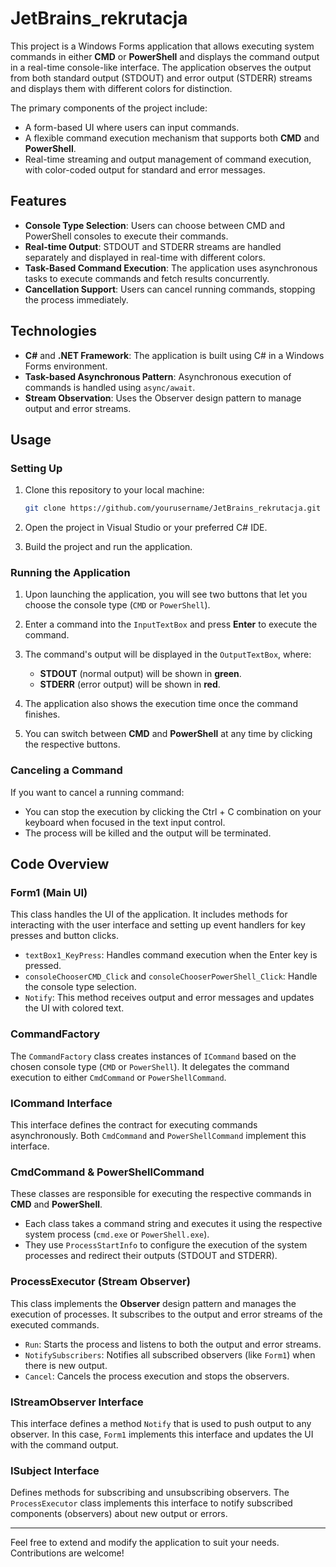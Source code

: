 # JetBrains_rekrutacja

This project is a Windows Forms application that allows executing system commands in either **CMD** or **PowerShell** and displays the command output in a real-time console-like interface. The application observes the output from both standard output (STDOUT) and error output (STDERR) streams and displays them with different colors for distinction.

The primary components of the project include:

- A form-based UI where users can input commands.
- A flexible command execution mechanism that supports both **CMD** and **PowerShell**.
- Real-time streaming and output management of command execution, with color-coded output for standard and error messages.

## Features

- **Console Type Selection**: Users can choose between CMD and PowerShell consoles to execute their commands.
- **Real-time Output**: STDOUT and STDERR streams are handled separately and displayed in real-time with different colors.
- **Task-Based Command Execution**: The application uses asynchronous tasks to execute commands and fetch results concurrently.
- **Cancellation Support**: Users can cancel running commands, stopping the process immediately.
  
## Technologies

- **C#** and **.NET Framework**: The application is built using C# in a Windows Forms environment.
- **Task-based Asynchronous Pattern**: Asynchronous execution of commands is handled using `async/await`.
- **Stream Observation**: Uses the Observer design pattern to manage output and error streams.

## Usage

### Setting Up

1. Clone this repository to your local machine:
    ```bash
    git clone https://github.com/yourusername/JetBrains_rekrutacja.git
    ```

2. Open the project in Visual Studio or your preferred C# IDE.

3. Build the project and run the application.

### Running the Application

1. Upon launching the application, you will see two buttons that let you choose the console type (`CMD` or `PowerShell`).

2. Enter a command into the `InputTextBox` and press **Enter** to execute the command.

3. The command's output will be displayed in the `OutputTextBox`, where:

   - **STDOUT** (normal output) will be shown in **green**.
   - **STDERR** (error output) will be shown in **red**.

4. The application also shows the execution time once the command finishes.

5. You can switch between **CMD** and **PowerShell** at any time by clicking the respective buttons.

### Canceling a Command

If you want to cancel a running command:

- You can stop the execution by clicking the Ctrl + C combination on your keyboard when focused in the text input control.
- The process will be killed and the output will be terminated.

## Code Overview

### Form1 (Main UI)

This class handles the UI of the application. It includes methods for interacting with the user interface and setting up event handlers for key presses and button clicks.

- `textBox1_KeyPress`: Handles command execution when the Enter key is pressed.
- `consoleChooserCMD_Click` and `consoleChooserPowerShell_Click`: Handle the console type selection.
- `Notify`: This method receives output and error messages and updates the UI with colored text.

### CommandFactory

The `CommandFactory` class creates instances of `ICommand` based on the chosen console type (`CMD` or `PowerShell`). It delegates the command execution to either `CmdCommand` or `PowerShellCommand`.

### ICommand Interface

This interface defines the contract for executing commands asynchronously. Both `CmdCommand` and `PowerShellCommand` implement this interface.

### CmdCommand & PowerShellCommand

These classes are responsible for executing the respective commands in **CMD** and **PowerShell**.

- Each class takes a command string and executes it using the respective system process (`cmd.exe` or `PowerShell.exe`).
- They use `ProcessStartInfo` to configure the execution of the system processes and redirect their outputs (STDOUT and STDERR).

### ProcessExecutor (Stream Observer)

This class implements the **Observer** design pattern and manages the execution of processes. It subscribes to the output and error streams of the executed commands.

- `Run`: Starts the process and listens to both the output and error streams.
- `NotifySubscribers`: Notifies all subscribed observers (like `Form1`) when there is new output.
- `Cancel`: Cancels the process execution and stops the observers.

### IStreamObserver Interface

This interface defines a method `Notify` that is used to push output to any observer. In this case, `Form1` implements this interface and updates the UI with the command output.

### ISubject Interface

Defines methods for subscribing and unsubscribing observers. The `ProcessExecutor` class implements this interface to notify subscribed components (observers) about new output or errors.

---

Feel free to extend and modify the application to suit your needs. Contributions are welcome!

